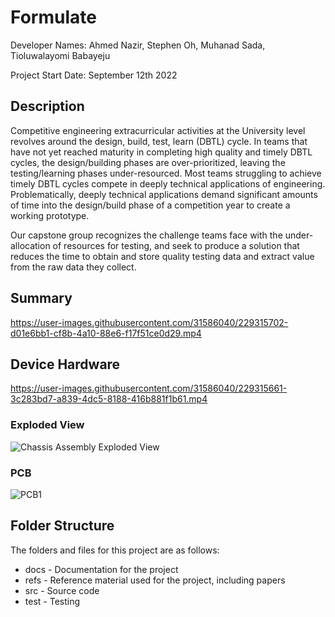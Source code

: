 # Formulate

Developer Names: Ahmed Nazir, Stephen Oh, Muhanad Sada, Tioluwalayomi Babayeju

Project Start Date: September 12th 2022

## Description

Competitive engineering extracurricular activities at the University level revolves around the design, build, test, learn (DBTL) cycle. In teams that have not yet reached maturity in completing high quality and timely DBTL cycles, the design/building phases are over-prioritized, leaving the testing/learning phases under-resourced.
Most teams struggling to achieve timely DBTL cycles compete in deeply technical applications of engineering. Problematically, deeply technical applications demand significant amounts of time into the design/build phase of a competition year to create a working prototype.


Our capstone group recognizes the challenge teams face with the under-allocation of resources for testing, and seek to produce a solution that reduces the time to obtain and store quality testing data and extract value from the raw data they collect.

## Summary


https://user-images.githubusercontent.com/31586040/229315702-d01e6bb1-cf8b-4a10-88e6-f17f51ce0d29.mp4



## Device Hardware

https://user-images.githubusercontent.com/31586040/229315661-3c283bd7-a839-4dc5-8188-416b881f1b61.mp4

### Exploded View

![Chassis Assembly  Exploded View](https://user-images.githubusercontent.com/31586040/230744843-a78a0e9c-d672-430c-876a-ee962b23f345.png)

### PCB
![PCB1](https://user-images.githubusercontent.com/31586040/230744908-07bac37a-6630-4f9e-98dd-f863b8c90d12.jpg) 


## Folder Structure

The folders and files for this project are as follows:

- docs - Documentation for the project
- refs - Reference material used for the project, including papers
- src - Source code
- test - Testing


